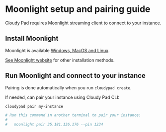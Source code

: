 # Moonlight setup and pairing guide

Cloudy Pad requires Moonlight streaming client to connect to your instance.

## Install Moonlight

Moonlight is available [Windows, MacOS and Linux](https://github.com/moonlight-stream/moonlight-qt/releases). 

[See Moonlight website](https://moonlight-stream.org/) for other installation methods.

## Run Moonlight and connect to your instance

Pairing is done automatically when you run `cloudypad create`.

If needed, can pair your instance using Cloudy Pad CLI:

```sh
cloudypad pair my-instance

# Run this command in another terminal to pair your instance:
#
#   moonlight pair 35.181.136.176 --pin 1234
```
